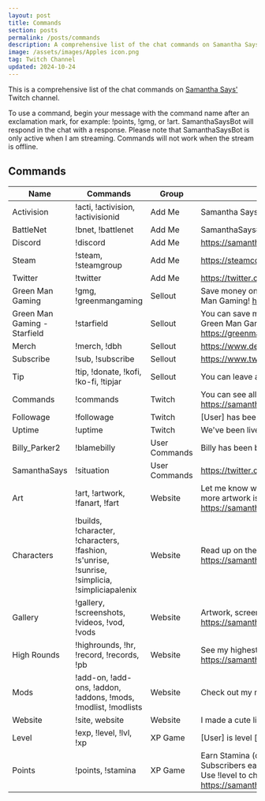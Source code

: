 ```yaml
---
layout: post
title: Commands
section: posts
permalink: /posts/commands
description: A comprehensive list of the chat commands on Samantha Says' Twitch channel.
image: /assets/images/Apples icon.png
tag: Twitch Channel
updated: 2024-10-24
---
```


This is a comprehensive list of the chat commands on <a href="https://www.twitch.tv/samanthasays">Samantha Says'</a> Twitch channel.

To use a command, begin your message with the command name after an exclamation mark, for example: !points, !gmg, or !art. SamanthaSaysBot will respond in the chat with a response. Please note that SamanthaSaysBot is only active when I am streaming. Commands will not work when the stream is offline.

<h2>Commands</h2>

<table class="modlist">
    <thead>
    <tr>
        <th class="order order-inactive">Name</th>
        <th class="order order-inactive">Commands</th>
        <th class="order order-active">Group</th>
        <th>Description</th>
    </tr>
    </thead>
    <tbody>
    <tr>
        <td>Activision</td>
        <td>!acti, !activision, !activisionid</td>
        <td>Add Me</td>
        <td>Samantha Says#4207175</td>
    </tr>
    <tr>
        <td>BattleNet</td>
        <td>!bnet, !battlenet</td>
        <td>Add Me</td>
        <td>SamanthaSays#2151</td>
    </tr>
    <tr>
        <td>Discord</td>
        <td>!discord</td>
        <td>Add Me</td>
        <td><a href="https://samanthasays.net/discord" target="_blank">https://samanthasays.net/discord</a></td>
    </tr>
    <tr>
        <td>Steam</td>
        <td>!steam, !steamgroup</td>
        <td>Add Me</td>
        <td><a href="https://steamcommunity.com/groups/SamanthaSays" target="_blank">https://steamcommunity.com/groups/SamanthaSays</a></td>
    </tr>
    <tr>
        <td>Twitter</td>
        <td>!twitter</td>
        <td>Add Me</td>
        <td><a href="https://twitter.com/samanthasaystv" target="_blank">https://twitter.com/samanthasaystv</a></td>
    </tr>
    <tr>
        <td>Green Man Gaming</td>
        <td>!gmg, !greenmangaming</td>
        <td>Sellout</td>
        <td>Save money on games and support the channel over at Green Man Gaming! <a href="https://greenmangaming.sjv.io/samanthasays" target="_blank">https://greenmangaming.sjv.io/samanthasays</a></td>
    </tr>
    <tr>
        <td>Green Man Gaming - Starfield</td>
        <td>!starfield</td>
        <td>Sellout</td>
        <td>You can save money on Starfield and support the channel through Green Man Gaming! <a href="https://greenmangaming.sjv.io/samanthasays-starfield" target="_blank">https://greenmangaming.sjv.io/samanthasays-starfield</a></td>
    </tr>
    <tr>
        <td>Merch</td>
        <td>!merch, !dbh</td>
        <td>Sellout</td>
        <td><a href="https://www.designbyhumans.com/shop/SamanthaSays" target="_blank">https://www.designbyhumans.com/shop/SamanthaSays</a></td>
    </tr>
    <tr>
        <td>Subscribe</td>
        <td>!sub, !subscribe</td>
        <td>Sellout</td>
        <td><a href="https://www.twitch.tv/subs/samanthasays" target="_blank">https://www.twitch.tv/subs/samanthasays</a></td>
    </tr>
    <tr>
        <td>Tip</td>
        <td>!tip, !donate, !kofi, !ko-fi, !tipjar</td>
        <td>Sellout</td>
        <td>You can leave a tip at <a href="https://samanthasays.net/ko-fi" target="_blank">https://samanthasays.net/ko-fi</a>!</td>
    </tr>
    <tr>
        <td>Commands</td>
        <td>!commands</td>
        <td>Twitch</td>
        <td>You can see all available chat commands at <a href="https://samanthasays.net/posts/commands" target="_blank">https://samanthasays.net/posts/commands</a>
    <tr>
        <td>Followage</td>
        <td>!followage</td>
        <td>Twitch</td>
        <td>[User] has been following for [time].</td>
    </tr>
    <tr>
        <td>Uptime</td>
        <td>!uptime</td>
        <td>Twitch</td>
        <td>We've been live for [uptime].</td>
    </tr>
    <tr>
        <td>Billy_Parker2</td>
        <td>!blamebilly</td>
        <td>User Commands</td>
        <td>Billy has been blamed [x] times.</td>
    </tr>
    <tr>
        <td>SamanthaSays</td>
        <td>!situation</td>
        <td>User Commands</td>
        <td><a href="https://twitter.com/simpsons_vids/status/767818426555461632" target="_blank">https://twitter.com/simpsons_vids/status/767818426555461632</a></td>
    </tr>
    <tr>
        <td>Art</td>
        <td>!art, !artwork, !fanart, !fart</td>
        <td>Website</td>
        <td>Let me know what you've made on Twitter and Discord! Some more artwork is over at the gallery. <a href="https://samanthasays.net/gallery" target="_blank">https://samanthasays.net/gallery</a></td>
    </tr>
    <tr>
        <td>Characters</td>
        <td>!builds, !character, !characters, !fashion, !s'unrise, !sunrise, !simplicia, !simpliciapalenix</td>
        <td>Website</td>
        <td>Read up on the lore, builds, and fashion of my characters! <a href="https://samanthasays.net/characters" target="_blank">https://samanthasays.net/characters</a></td>
    </tr>
    <tr>
        <td>Gallery</td>
        <td>!gallery, !screenshots, !videos, !vod, !vods</td>
        <td>Website</td>
        <td>Artwork, screenshots, VODs and more over at the gallery! <a href="https://samanthasays.net/gallery" target="_blank">https://samanthasays.net/gallery</a></td>
    </tr>
    <tr>
        <td>High Rounds</td>
        <td>!highrounds, !hr, !record, !records, !pb</td>
        <td>Website</td>
        <td>See my highest rounds across games here! <a href="https://samanthasays.net/posts/high%20rounds" target="_blank">https://samanthasays.net/posts/high%20rounds</a></td>
    </tr>
    <tr>
        <td>Mods</td>
        <td>!add-on, !add-ons, !addon, !addons, !mods, !modlist, !modlists</td>
        <td>Website</td>
        <td>Check out my mod lists here! <a href="https://samanthasays.net/mods" target="_blank">https://samanthasays.net/mods</a></td>
    </tr>
    <tr>
        <td>Website</td>
        <td>!site, website</td>
        <td>Website</td>
        <td>I made a cute little website over at <a href="https://samanthasays.net/" target="_blank">https://samanthasays.net/</a></td>
    </tr>
    <tr>
        <td>Level</td>
        <td>!exp, !level, !lvl, !xp</td>
        <td>XP Game</td>
        <td>[User] is level [x] ([x] XP) and needs [x] XP to level up.</td>
    </tr>
    <tr>
        <td>Points</td>
        <td>!points, !stamina</td>
        <td>XP Game</td>
        <td>Earn Stamina (channel points) by watching the stream. Subscribers earn bonus Stamina. Spending Stamina earns XP! Use !level to check your level. <a href="https://samanthasaysnet/posts/channel%20points" target="_blank">https://samanthasaysnet/posts/channel%20points</a></td>
    </tr>
    </tbody>
</table>

<script src="/assets/js/tableSort.js"></script>